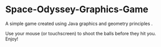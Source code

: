 # Space-Odyssey-Graphics-Game


A simple game created using Java graphics and geometry principles
.

Use your mouse (or touchscreen) to shoot the balls before they hit you. Enjoy!